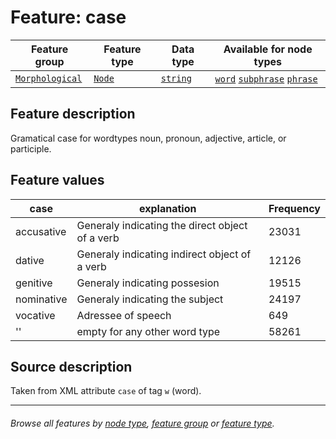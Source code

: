 # Feature: case <a name="start"></a>

Feature group | Feature type | Data type | Available for node types
---  | --- | --- | ---
[`Morphological`](featuresbygroup.md#morphological-features) | [`Node`](featuresbyfeaturetype.md#node-features) | [`string`](featuresbydatatype.md#string-datatype)  | [`word`](featuresbynodetype.md#word-nodes) [`subphrase`](featuresbynodetype.md#subphrase-nodes) [`phrase`](featuresbynodetype.md#phrase-nodes)

## Feature description
Gramatical case for wordtypes noun, pronoun, adjective, article, or participle.

## Feature values

case | explanation | Frequency
--- | --- | ---
accusative | Generaly indicating the direct object of a verb | 23031
dative | Generaly indicating indirect object of a verb | 12126
genitive | Generaly indicating possesion | 19515
nominative | Generaly indicating the subject | 24197
vocative | Adressee of speech | 649
'' | empty for any other word type | 58261

## Source description

Taken from XML attribute `case` of tag `w` (word).

---
###### *Browse all features by [node type](featuresbynodetype.md#readme), [feature group](featuresbygroup.md#readme) or [feature type](featuresbyfeaturetype.md#readme).*
